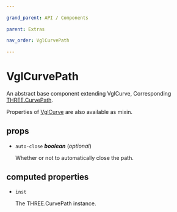 ```yaml
---
          
grand_parent: API / Components
          
parent: Extras
          
nav_order: VglCurvePath
          
---
```

# VglCurvePath 

An abstract base component extending VglCurve, Corresponding
[THREE.CurvePath](https://threejs.org/docs/index.html#api/extras/core/CurvePath).

Properties of [VglCurve](vgl-curve) are also available as mixin. 

## props 

- `auto-close` ***boolean*** (*optional*) 

  Whether or not to automatically close the path. 

## computed properties 

- `inst` 

  The THREE.CurvePath instance. 

